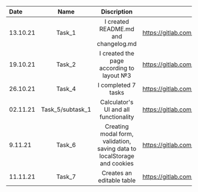 Date      | Name                | Discription               | Link to MR
:-------- | :---------------------: | :---------------------: | :---------------------:  
13.10.21  | Task_1 | I created README.md and changelog.md | https://gitlab.com/fe_nc_vonorezh_2021/fs_alexandra_savchenko/-/merge_requests/1
19.10.21 | Task_2 | I created the page according to layout №3 | https://gitlab.com/fe_nc_vonorezh_2021/fs_alexandra_savchenko/-/merge_requests/2
26.10.21 | Task_4 | I completed 7 tasks | https://gitlab.com/fe_nc_vonorezh_2021/fs_alexandra_savchenko/-/merge_requests/3
02.11.21 | Task_5/subtask_1 | Calculator's UI and all functionality | https://gitlab.com/fe_nc_vonorezh_2021/fs_alexandra_savchenko/-/merge_requests/4
9.11.21 | Task_6 | Creating modal form, validation, saving data to localStorage and cookies | https://gitlab.com/fe_nc_vonorezh_2021/fs_alexandra_savchenko/-/merge_requests/5
11.11.21 | Task_7 | Creates an editable table | https://gitlab.com/fe_nc_vonorezh_2021/fs_alexandra_savchenko/-/merge_requests/6